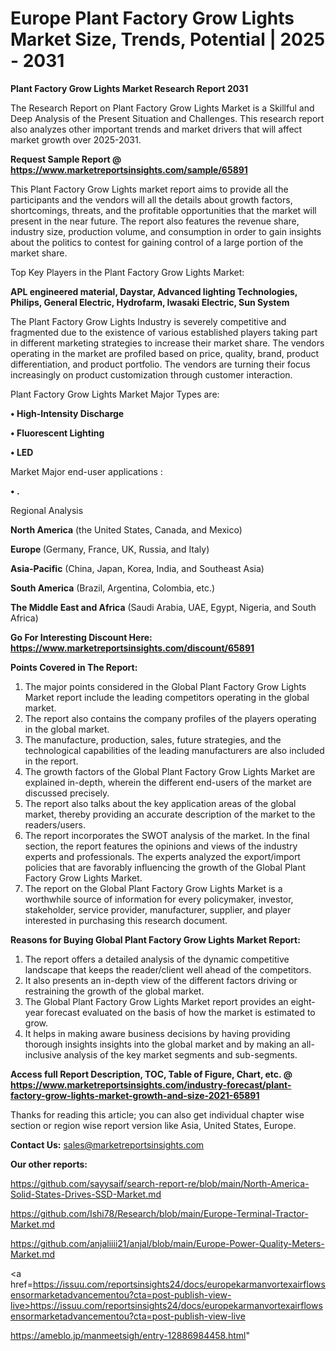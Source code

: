 # Europe Plant Factory Grow Lights Market Size, Trends, Potential | 2025 - 2031

<strong>Plant Factory Grow Lights Market Research Report 2031</strong>

The Research Report on Plant Factory Grow Lights Market is a Skillful and Deep Analysis of the Present Situation and Challenges. This research report also analyzes other important trends and market drivers that will affect market growth over 2025-2031.

<strong>Request Sample Report @ <a href=https://www.marketreportsinsights.com/sample/65891>https://www.marketreportsinsights.com/sample/65891</a></strong>

This Plant Factory Grow Lights market report aims to provide all the participants and the vendors will all the details about growth factors, shortcomings, threats, and the profitable opportunities that the market will present in the near future. The report also features the revenue share, industry size, production volume, and consumption in order to gain insights about the politics to contest for gaining control of a large portion of the market share.

Top Key Players in the Plant Factory Grow Lights Market:

<strong>APL engineered material, Daystar, Advanced lighting Technologies, Philips, General Electric, Hydrofarm, Iwasaki Electric, Sun System</strong>

The Plant Factory Grow Lights Industry is severely competitive and fragmented due to the existence of various established players taking part in different marketing strategies to increase their market share. The vendors operating in the market are profiled based on price, quality, brand, product differentiation, and product portfolio. The vendors are turning their focus increasingly on product customization through customer interaction.

Plant Factory Grow Lights Market Major Types are:

<strong>• High-Intensity Discharge

• Fluorescent Lighting

• LED</strong>

Market Major end-user applications :

<strong>• .</strong>

Regional Analysis

</u><strong><b>North America</b></strong> (the United States, Canada, and Mexico)

<strong><b>Europe </b></strong>(Germany, France, UK, Russia, and Italy)

<strong><b>Asia-Pacific</b></strong> (China, Japan, Korea, India, and Southeast Asia)

<strong><b>South America</b></strong> (Brazil, Argentina, Colombia, etc.)

<strong><b>The Middle East and Africa</b></strong> (Saudi Arabia, UAE, Egypt, Nigeria, and South Africa)

<strong>Go For Interesting Discount Here: <a href=https://www.marketreportsinsights.com/discount/65891>https://www.marketreportsinsights.com/discount/65891</a></strong>

<strong>Points Covered in The Report:</strong>
<ol>
  <li>The major points considered in the Global Plant Factory Grow Lights Market report include the leading competitors operating in the global market.</li>
  <li>The report also contains the company profiles of the players operating in the global market.</li>
  <li>The manufacture, production, sales, future strategies, and the technological capabilities of the leading manufacturers are also included in the report.</li>
  <li>The growth factors of the Global Plant Factory Grow Lights Market are explained in-depth, wherein the different end-users of the market are discussed precisely.</li>
  <li>The report also talks about the key application areas of the global market, thereby providing an accurate description of the market to the readers/users.</li>
  <li>The report incorporates the SWOT analysis of the market. In the final section, the report features the opinions and views of the industry experts and professionals. The experts analyzed the export/import policies that are favorably influencing the growth of the Global Plant Factory Grow Lights Market.</li>
  <li>The report on the Global Plant Factory Grow Lights Market is a worthwhile source of information for every policymaker, investor, stakeholder, service provider, manufacturer, supplier, and player interested in purchasing this research document.</li>
</ol>
<strong>Reasons for Buying Global Plant Factory Grow Lights Market Report:</strong>

<ol>
  <li>The report offers a detailed analysis of the dynamic competitive landscape that keeps the reader/client well ahead of the competitors.</li>
  <li>It also presents an in-depth view of the different factors driving or restraining the growth of the global market.</li>
  <li>The Global Plant Factory Grow Lights Market report provides an eight-year forecast evaluated on the basis of how the market is estimated to grow.</li>
  <li>It helps in making aware business decisions by having providing thorough insights insights into the global market and by making an all-inclusive analysis of the key market segments and sub-segments.</li>
</ol>
<strong>Access full Report Description, TOC, Table of Figure, Chart, etc. @ <a href=https://www.marketreportsinsights.com/industry-forecast/plant-factory-grow-lights-market-growth-and-size-2021-65891>https://www.marketreportsinsights.com/industry-forecast/plant-factory-grow-lights-market-growth-and-size-2021-65891</a></strong>


Thanks for reading this article; you can also get individual chapter wise section or region wise report version like Asia, United States, Europe.

<strong>Contact Us:</strong>
sales@marketreportsinsights.com

<strong>Our other reports:</strong>

<a href=https://github.com/sayysaif/search-report-re/blob/main/North-America-Solid-States-Drives-SSD-Market.md>https://github.com/sayysaif/search-report-re/blob/main/North-America-Solid-States-Drives-SSD-Market.md</a>

<a href=https://github.com/Ishi78/Research/blob/main/Europe-Terminal-Tractor-Market.md>https://github.com/Ishi78/Research/blob/main/Europe-Terminal-Tractor-Market.md</a>

<a href=https://github.com/anjaliiii21/anjal/blob/main/Europe-Power-Quality-Meters-Market.md>https://github.com/anjaliiii21/anjal/blob/main/Europe-Power-Quality-Meters-Market.md</a>

<a href=https://issuu.com/reportsinsights24/docs/europekarmanvortexairflowsensormarketadvancementou?cta=post-publish-view-live>https://issuu.com/reportsinsights24/docs/europekarmanvortexairflowsensormarketadvancementou?cta=post-publish-view-live</a>

<a href=https://ameblo.jp/manmeetsigh/entry-12886984458.html>https://ameblo.jp/manmeetsigh/entry-12886984458.html</a>"
